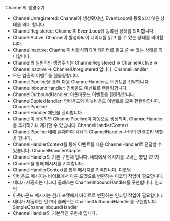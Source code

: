 Channel의 생명주기
- ChannelUnregistered: Channel이 생성됐지만, EventLoop에 등록되지 않은 상태를 의미 합니다.
- ChannelRegistered: Channel이 EventLoop에 등록된 상태를 의미합니다.
- ChannelActive: Channel이 활성화되어 데이터를 읽고 쓸 수 있는 상태를 의미합니다.
- ChannelInactive: Channel이 비활성화되어 데이터를 읽고 쓸 수 없는 상태를 의미합니다.
- Channel의 일반적인 생명주기는 ChannelRegistered -> ChannelActive -> ChannelInactive -> ChannelUnregistered 입니다.
ChannelHandler
- 모든 입출력 이벤트를 핸들링합니다.
- ChannelPipeline을 통해 다음 ChannelHandler로 이벤트를 전달합니다.
- ChannelInboundHandler: 인바운드 이벤트를 핸들링합니다.
- ChannelOutboundHandler: 아웃바운드 이벤트를 핸들링합니다.
- ChannelDuplexHandler: 인바운드와 아웃바운드 이벤트를 모두 핸들링합니다.
ChannelPipeline
- ChannelHandler 체인을 관리합니다.
- Channel이 생성되면 ChannelPipeline이 자동으로 생성되며, ChannelHandler를 추가하거나 제거할 수 있습니다.
ChannelHandlerContext
- ChannelPipeline 내에 존재하여 각각의 ChannelHandler 사이의 연결고리 역할을 합니다.
- ChannelHandlerContext를 통해 이벤트를 다음 ChannelHandler로 전달할 수 있습니다.
ChannelHandlerAdapter
- ChannelHandler의 기본 구현체 입니다.
네티에서 메시지를 보내는 방법 2가지
- Channel을 통해 메시지를 기록합니다.
- ChannelHandlerContext를 통해 메시지를 기록합니다.
디코딩
- 인바운드 메시지는 바이트에서 다른 포멧으로 변환하는 디코딩 작업이 필요합니다.
- 네티가 제공하는 디코더 클래스는 ChannelInboundHandler를 구현합니다.
인코딩
- 아웃바운드 메시지는 현재 포맷에서 바이트로 변환하는 인코딩 작업이 필요합니다.
- 네티가 제공하는 인코더 클래스는 ChannelOutboundHandler를 구현합니다.
SimpleChannelInboundHandler
- ChannelHandler의 기본적인 구현체 입니다.